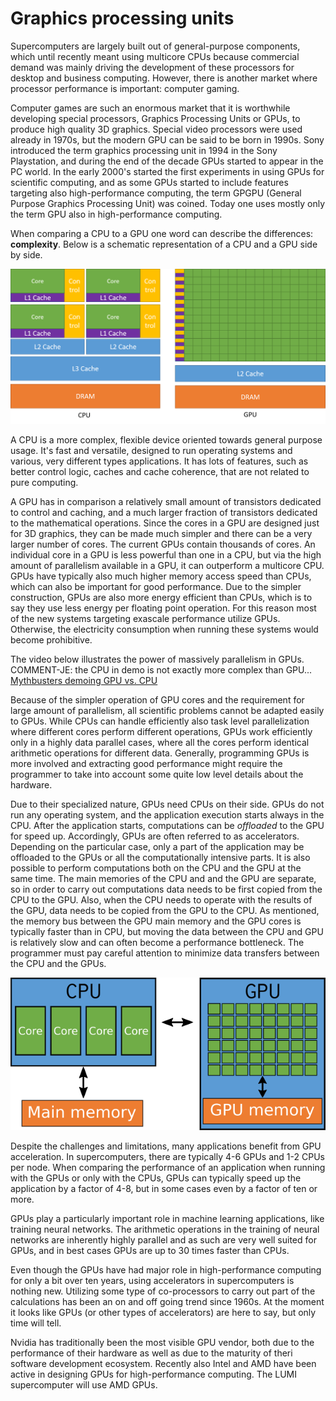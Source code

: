 <!-- Includes material from "Supercomputing" online-course (https://www.futurelearn.com/courses/supercomputing/)
by Edinburgh Supercomputing Center (EPCC), licensed under Creative Commons SA-BY -->

# Graphics processing units

Supercomputers are largely built out of general-purpose components, which
until recently meant using multicore CPUs because commercial demand was mainly
driving the development of these processors for desktop and business
computing. However, there is another market where processor performance is
important: computer gaming.

Computer games are such an enormous market that it is worthwhile developing
special processors, Graphics Processing Units or GPUs, to produce high quality
3D graphics. Special video processors were used already in 1970s, but the
modern GPU can be said to be born in 1990s. Sony introduced the term graphics
processing unit in 1994 in the Sony Playstation, and during the end of the
decade GPUs started to appear in the PC world. In the early 2000's started the
first experiments in using GPUs for scientific computing, and as some GPUs
started to include features targeting also high-performance computing, the
term GPGPU (General Purpose Graphics Processing Unit) was coined. Today one
uses mostly only the term GPU also in high-performance computing.

When comparing a CPU to a GPU one word can describe the differences:
**complexity**. Below is a schematic representation of a CPU and a GPU side
by side.


<!-- Image source https://docs.nvidia.com/cuda/cuda-c-programming-guide/ 
     copyright  NVIDIA Corporation -->
![CPU vs. GPU. Arithmetic Units](images/CPU_vs_GPU_alu.png)

A CPU is a more complex, flexible device oriented towards general purpose
usage. It's fast and versatile, designed to run operating systems and various,
very different types applications. It has lots of features, such as better
control logic, caches and cache coherence, that are not related to pure
computing.

A GPU has in comparison a relatively small amount of transistors dedicated to
control and caching, and a much larger fraction of transistors dedicated to
the mathematical operations. Since the cores in a GPU are designed just for 3D
graphics, they can be made much simpler and there can be a very larger number
of cores. The current GPUs contain thousands of cores. An individual core in
a GPU is less powerful than one in a CPU, but via the high amount of
parallelism available in a GPU, it can outperform a multicore CPU. GPUs have
typically also much higher memory access speed than CPUs, which can also be
important for good performance. Due to the simpler construction, GPUs are
also more energy efficient than CPUs, which is to say they use less energy per
floating point operation. For this reason most of the new systems targeting
exascale performance utilize GPUs. Otherwise, the electricity consumption when
running these systems would become prohibitive.

The video below illustrates the power of massively parallelism in GPUs.
COMMENT-JE: the CPU in demo is not exactly more complex than GPU...
[Mythbusters demoing GPU vs. CPU](https://youtu.be/-P28LKWTzrI)

Because of the simpler operation of GPU cores and the requirement for large
amount of parallelism, all scientific problems cannot be adapted easily to
GPUs. While CPUs can handle efficiently also task level parallelization where
different cores perform different operations, GPUs work efficiently only in a
highly data parallel cases, where all the cores perform identical arithmetic
operations for different data. Generally, programming GPUs is more involved
and extracting good performance might require the programmer to take into
account some quite low level details about the hardware.

Due to their specialized nature, GPUs need CPUs on their side. GPUs do not run
any operating system, and the application execution starts always in the CPU.
After the application starts, computations can be *offloaded* to the GPU for
speed up. Accordingly, GPUs are often referred to as accelerators. Depending
on the particular case, only a part of the application may be offloaded to the
GPUs or all the computationally intensive parts. It is also possible to
perform computations both on the CPU and the GPU at the same time. The main
memories of the CPU and and the GPU are separate, so in order to carry out
computations data needs to be first copied from the CPU to the GPU. Also, when
the CPU needs to operate with the results of the GPU, data needs to be copied
from the GPU to the CPU. As mentioned, the memory bus between the GPU main
memory and the GPU cores is typically faster than in CPU, but moving the data
between the CPU and GPU is relatively slow and can often become a performance
bottleneck. The programmer must pay careful attention to minimize data
transfers between the CPU and the GPUs.

![CPU and GPU have separate memory](images/cpu-gpu-memory.png)

Despite the challenges and limitations, many applications benefit from GPU
acceleration. In supercomputers, there are typically 4-6 GPUs and 1-2 CPUs per
node. When comparing the performance of an application when running with the
GPUs or only with the CPUs, GPUs can typically speed up the application by a
factor of 4-8, but in some cases even by a factor of ten or more.

GPUs play a particularly important role in machine learning applications, like
training neural networks. The arithmetic operations in the training of neural
networks are inherently highly parallel and as such are very well suited for
GPUs, and in best cases GPUs are up to 30 times faster than CPUs.

Even though the GPUs have had major role in high-performance computing for
only a bit over ten years, using accelerators in supercomputers is nothing new.
Utilizing some type of co-processors to carry out part of the calculations has
been an on and off going trend since 1960s. At the moment it looks like GPUs
(or other types of accelerators) are here to say, but only time will tell.

Nvidia has traditionally been the most visible GPU vendor, both due to the
performance of their hardware as well as due to the maturity of theri software
development ecosystem. Recently also Intel and AMD have been active in
designing GPUs for high-performance computing. The LUMI supercomputer will use
AMD GPUs.
